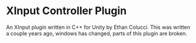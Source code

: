 # XInput Controller Plugin
An XInput plugin written in C++ for Unity by Ethan Colucci.
This was written a couple years ago, windows has changed, parts of this plugin are broken.

